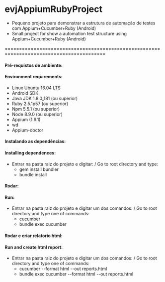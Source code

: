 # evjAppiumRubyProject
* Pequeno projeto para demonstrar a estrutura de automação de testes com Appium+Cucumber+Ruby (Android)
* Small project for show a automation test structure using Appium+Cucumber+Ruby (Android)

=========================================================================================

#### Pré-requistos de ambiente:
#### Environment requirements:

* Linux Ubuntu 16.04 LTS
* Android SDK
* Java JDK 1.8.0_181 (ou superior)
* Ruby 2.5.1p57 (ou superior)
* Npm 5.5.1 (ou superior)
* Node 8.9.0 (ou superior)
* Appium (1.9.1)
* wd
* Appium-doctor

#### Instalando as dependências:
#### Installing dependences:

* Entrar na pasta raiz do projeto e digitar: / Go to root directory and type:
  * gem install bundler
  * bundle install

#### Rodar:
#### Run:

* Entrar na pasta raiz do projeto e digitar um dos comandos: / Go to root directory and type one of commands:
  * cucumber
  * bundle exec cucumber

#### Rodar e criar relatorio html:
#### Run and create html report:

* Entrar na pasta raiz do projeto e digitar um dos comandos: / Go to root directory and type one of commands:
  * cucumber --format html --out reports.html
  * bundle exec cucumber --format html --out reports.html


